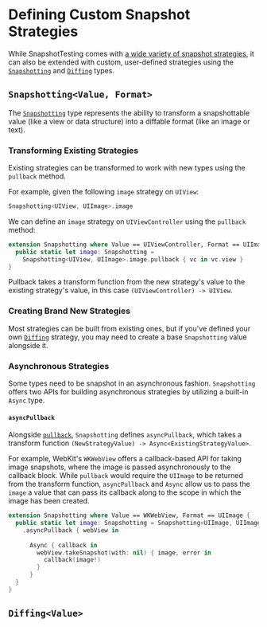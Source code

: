 # Defining Custom Snapshot Strategies

While SnapshotTesting comes with [a wide variety of snapshot strategies](Available-Snapshot-Strategies.md), it can also be extended with custom, user-defined strategies using the [`Snapshotting`](#snapshotting-value-format-) and [`Diffing`](#diffing-value-) types.

## `Snapshotting<Value, Format>`

The [`Snapshotting`](../Sources/SnapshotTesting/Snapshotting.swift) type represents the ability to transform a snapshottable value (like a view or data structure) into a diffable format (like an image or text).

### Transforming Existing Strategies

Existing strategies can be transformed to work with new types using the `pullback` method.

For example, given the following `image` strategy on `UIView`:

``` swift
Snapshotting<UIView, UIImage>.image
```

We can define an `image` strategy on `UIViewController` using the `pullback` method:

``` swift
extension Snapshotting where Value == UIViewController, Format == UIImage {
  public static let image: Snapshotting = 
    Snapshotting<UIView, UIImage>.image.pullback { vc in vc.view }
}
```

Pullback takes a transform function from the new strategy's value to the existing strategy's value, in this case `(UIViewController) -> UIView`.

### Creating Brand New Strategies

Most strategies can be built from existing ones, but if you've defined your own [`Diffing`](#diffing-value-) strategy, you may need to create a base `Snapshotting` value alongside it.

### Asynchronous Strategies

Some types need to be snapshot in an asynchronous fashion. `Snapshotting` offers two APIs for building asynchronous strategies by utilizing a built-in `Async` type.

#### `asyncPullback`

Alongside [`pullback`](#transforming-sxisting-strategies), `Snapshotting` defines `asyncPullback`, which takes a transform function `(NewStrategyValue) -> Async<ExistingStrategyValue>`.

For example, WebKit's `WKWebView` offers a callback-based API for taking image snapshots, where the image is passed asynchronously to the callback block. While `pullback` would require the `UIImage` to be returned from the transform function, `asyncPullback` and `Async` allow us to pass the `image`  a value that can pass its callback along to the scope in which the image has been created.

``` swift
extension Snapshotting where Value == WKWebView, Format == UIImage {
  public static let image: Snapshotting = Snapshotting<UIImage, UIImage>.image
    .asyncPullback { webView in
    
      Async { callback in
        webView.takeSnapshot(with: nil) { image, error in
          callback(image!)
        }
      }
  }
}
```

## `Diffing<Value>`
